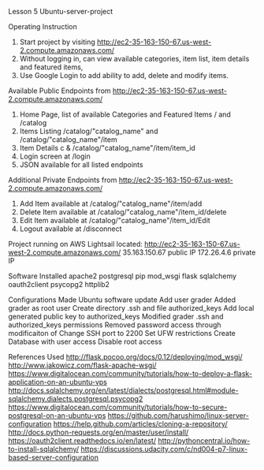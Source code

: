 Lesson 5 Ubuntu-server-project

Operating Instruction
1. Start project by visiting http://ec2-35-163-150-67.us-west-2.compute.amazonaws.com/
2. Without logging in, can view available categories, item list, item details and featured items,
3. Use Google Login to add ability to add, delete and modify items.

Available Public Endpoints from http://ec2-35-163-150-67.us-west-2.compute.amazonaws.com/
1. Home Page, list of available Categories and Featured Items / and /catalog
2. Items Listing /catalog/"catalog_name" and /catalog/"catalog_name"/item
3. Item Details c & /catalog/"catalog_name"/item/item_id
4. Login screen at /login
5. JSON available for all listed endpoints

Additional Private Endpoints from http://ec2-35-163-150-67.us-west-2.compute.amazonaws.com/
1. Add Item available at /catalog/"catalog_name"/item/add
2. Delete Item available at /catalog/"catalog_name"/item_id/delete
3. Edit Item available at /catalog/"catalog_name"/item_id/Edit
4. Logout available at /disconnect

Project running on AWS Lightsail located:
http://ec2-35-163-150-67.us-west-2.compute.amazonaws.com/
35.163.150.67 public IP
172.26.4.6 private IP

Software Installed
apache2
postgresql
pip
mod_wsgi
flask
sqlalchemy
oauth2client
psycopg2
httplib2

Configurations Made
Ubuntu software update
Add user grader
Added grader as root user
Create directory .ssh and file authorized_keys
Add local generated public key to authorized_keys
Modified grader .ssh and authorized_keys permissions
Removed password access through modificaiton of
Change SSH port to 2200
Set UFW restrictions
Create Database with user access
Disable root access

References Used
http://flask.pocoo.org/docs/0.12/deploying/mod_wsgi/
http://www.jakowicz.com/flask-apache-wsgi/
https://www.digitalocean.com/community/tutorials/how-to-deploy-a-flask-application-on-an-ubuntu-vps
http://docs.sqlalchemy.org/en/latest/dialects/postgresql.html#module-sqlalchemy.dialects.postgresql.psycopg2
https://www.digitalocean.com/community/tutorials/how-to-secure-postgresql-on-an-ubuntu-vps
https://github.com/harushimo/linux-server-configuration
https://help.github.com/articles/cloning-a-repository/
http://docs.python-requests.org/en/master/user/install/
https://oauth2client.readthedocs.io/en/latest/
http://pythoncentral.io/how-to-install-sqlalchemy/
https://discussions.udacity.com/c/nd004-p7-linux-based-server-configuration
